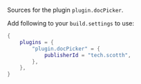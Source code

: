 Sources for the plugin `plugin.docPicker`.

Add following to your `build.settings` to use:
```lua
{
    plugins = {
        "plugin.docPicker" = {
            publisherId = "tech.scotth",
        },
    },
}
```
